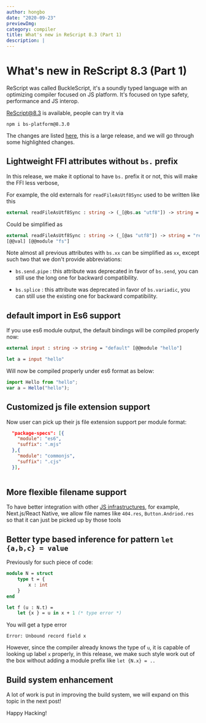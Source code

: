 ```yaml
---
author: hongbo
date: "2020-09-23" 
previewImg:
category: compiler
title: What's new in ReScript 8.3 (Part 1)
description: |
---
```



# What's new in ReScript 8.3 (Part 1)

ReScript was called BuckleScript, 
it's a soundly typed language with an optimizing compiler focused on JS platform. 
It's focused on type safety, performance and JS interop.

ReScript@8.3 is available, people can try it via

```
npm i bs-platform@8.3.0
```

The changes are listed [here](https://github.com/rescript-lang/rescript-compiler/blob/master/Changes.md#83), this is a large release,  and we will go through some highlighted changes.



## Lightweight FFI attributes without `bs.` prefix

In this release, we make it optional to have `bs.` prefix it or not, this will make the FFI less verbose,

For example, the old externals for `readFileAsUtf8Sync` used to be written like this


```ocaml
external readFileAsUtf8Sync : string -> (_[@bs.as "utf8"]) -> string = "readFileSync" [@@bs.val] [@@bs.module "fs"]
```

Could be simplified as 
```ocaml
external readFileAsUtf8Sync : string -> (_[@as "utf8"]) -> string = "readFileSync" 
[@@val] [@@module "fs"]
```

Note almost all previous attributes with `bs.xx` can be simplified as `xx`, except such two that 
we don't provide abbreviations:

- `bs.send.pipe` : this attribute was deprecated in favor of `bs.send`, you can still use the long one for backward compatibility.

- `bs.splice` : this attribute was deprecated in favor of `bs.variadic`, you can still use the existing one for 
backward compatibility.


## default import in Es6 support

If you use es6 module output, the default bindings will be compiled properly now:

```ocaml
external input : string -> string = "default" [@@module "hello"]

let a = input "hello"
```

Will now be compiled properly under es6 format as below:

```js
import Hello from "hello";
var a = Hello("hello");
```


## Customized js file extension support

Now user can pick up their js file extension support per module format:

```json
  "package-specs": [{
    "module": "es6",
    "suffix": ".mjs"
  },{
    "module": "commonjs",
    "suffix": ".cjs"
  }],
  
```

## More flexible filename support

To have better integration with other [JS infrastructures](https://github.com/rescript-lang/rescript-compiler/issues/4624), for example, Next.js/React Native, we allow file names like `404.res`, `Button.Andriod.res` so that it can just be picked up by those tools



## Better type based inference for pattern `let {a,b,c} = value`

Previously for such piece of code:

```ocaml
module N = struct 
    type t = {
        x : int 
    }
end

let f (u : N.t) = 
    let {x } = u in x + 1 (* type error *)
```

You will get a type error

```
Error: Unbound record field x
```

However, since the compiler already knows the type of `u`, it is capable of looking up label `x` properly, 
in this release, we make such style work out of the box without adding a module prefix like `let {N.x} = ..`

## Build system enhancement 

A lot of work is put in improving the build system, we will expand on this topic in the next post!

Happy Hacking!
